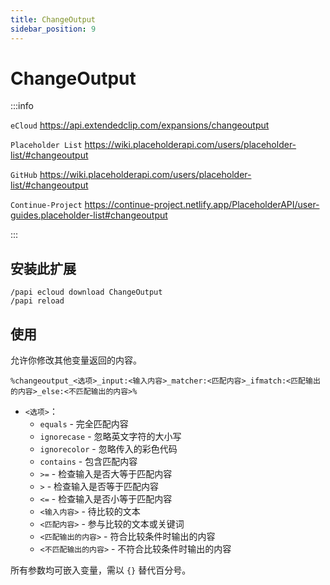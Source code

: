 ```yaml
---
title: ChangeOutput
sidebar_position: 9
---
```


# ChangeOutput

:::info

`eCloud` https://api.extendedclip.com/expansions/changeoutput

`Placeholder List` https://wiki.placeholderapi.com/users/placeholder-list/#changeoutput

`GitHub` https://wiki.placeholderapi.com/users/placeholder-list/#changeoutput

`Continue-Project` https://continue-project.netlify.app/PlaceholderAPI/user-guides.placeholder-list#changeoutput

:::

## 安装此扩展

```text
/papi ecloud download ChangeOutput
/papi reload
```

## 使用

允许你修改其他变量返回的内容。

```text
%changeoutput_<选项>_input:<输入内容>_matcher:<匹配内容>_ifmatch:<匹配输出的内容>_else:<不匹配输出的内容>%
```

- `<选项>`：
    - `equals` - 完全匹配内容
    - `ignorecase` - 忽略英文字符的大小写
    - `ignorecolor` - 忽略传入的彩色代码
    - `contains` - 包含匹配内容
    - `>=` - 检查输入是否大等于匹配内容
    - `>` - 检查输入是否等于匹配内容
    - `<=` - 检查输入是否小等于匹配内容
    - `<输入内容>` - 待比较的文本
    - `<匹配内容>` - 参与比较的文本或关键词
    - `<匹配输出的内容>` - 符合比较条件时输出的内容
    - `<不匹配输出的内容>` - 不符合比较条件时输出的内容

所有参数均可嵌入变量，需以 `{}` 替代百分号。

